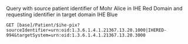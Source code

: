 Query with source patient identifier of Mohr Alice in IHE Red Domain and requesting identifier in target domain IHE Blue
```
GET [base]/Patient/$ihe-pix?sourceIdentifier=urn:oid:1.3.6.1.4.1.21367.13.20.1000|IHERED-994&targetSystem=urn:oid:1.3.6.1.4.1.21367.13.20.3000
```